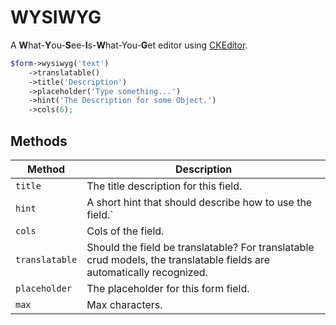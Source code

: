 # WYSIWYG

A **W**hat-**Y**ou-**S**ee-**I**s-**W**hat-You-**G**et editor using [CKEditor](https://ckeditor.com/).

```php
$form->wysiwyg('text')
    ->translatable()
    ->title('Description')
    ->placeholder('Type something...')
    ->hint('The Description for some Object.')
    ->cols(6);
```

## Methods

| Method         | Description                                                                                                           |
| -------------- | --------------------------------------------------------------------------------------------------------------------- |
| `title`        | The title description for this field.                                                                                 |
| `hint`         | A short hint that should describe how to use the field.`                                                              |
| `cols`         | Cols of the field.                                                                                                    |
| `translatable` | Should the field be translatable? For translatable crud models, the translatable fields are automatically recognized. |
| `placeholder`  | The placeholder for this form field.                                                                                  |
| `max`          | Max characters.                                                                                                       |
